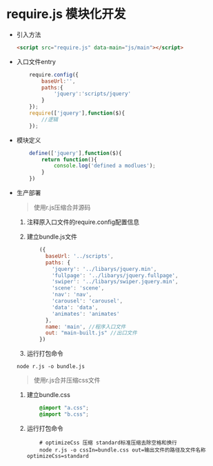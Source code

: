 # require.js 模块化开发

- 引入方法

	```html
	<script src="require.js" data-main="js/main"></script>
	```

- 入口文件entry

	```javascript
		require.config({
			baseUrl:'',
			paths:{
				'jquery':'scripts/jquery'
			}
		});
		require(['jquery'],function($){
			//逻辑
		});
	```

- 模块定义

	```javascript
		define(['jquery'],function($){
			return function(){
				console.log('defined a modlues');
			}
		})
	```

- 生产部署

	> 使用r.js压缩合并源码  

	1. 注释原入口文件的require.config配置信息
	2. 建立bundle.js文件
		```javascript
			({
			  baseUrl: '../scripts',
			  paths: {
			    'jquery': '../libarys/jquery.min',
			    'fullpage': '../libarys/jquery.fullpage',
			    'swiper': '../libarys/swiper.jquery.min',
			    'scene': 'scene',
			    'nav': 'nav',
			    'carousel': 'carousel',
			    'data': 'data',
			    'animates': 'animates'
			  },
			  name: 'main', //程序入口文件
			  out: "main-built.js" //出口文件
			})
		```

	3. 运行打包命令

	```shell
	node r.js -o bundle.js
	```

	> 使用r.js合并压缩css文件

	1. 建立bundle.css
		```css
			@import "a.css";
			@import "b.css";
		```

	2. 运行打包命令
		```shell
			# optimizeCss 压缩 standard标准压缩去除空格和换行
			node r.js -o cssIn=bundle.css out=输出文件的路径及文件名称 optimizeCss=standard
		```